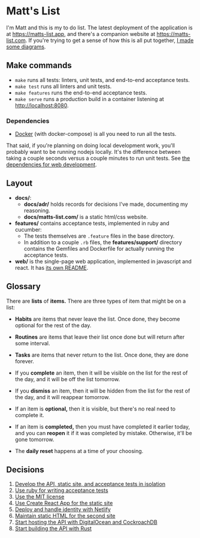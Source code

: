 Matt's List
===========

I'm Matt and this is my to do list. The latest deployment of the
application is at <https://matts-list.app>, and there's a companion
website at <https://matts-list.com>. If you're trying to get a sense of
how this is all put together, [I made some diagrams][1].

[1]: docs#readme

Make commands
-------------

-   `make` runs all tests: linters, unit tests, and end-to-end
    acceptance tests.
-   `make test` runs all linters and unit tests.
-   `make features` runs the end-to-end acceptance tests.
-   `make serve` runs a production build in a container listening
    at <http://localhost:8080>.

### Dependencies

-   [Docker][2] (with docker-compose) is all you need to run all
    the tests.

[2]: https://www.docker.com/products/docker-desktop

That said, if you're planning on doing local development work, you'll
probably want to be running nodejs locally. It's the difference between
taking a couple seconds versus a couple minutes to run unit tests. See
[the dependencies for web development][3].

[3]: web#dependencies

Layout
------

-   **docs/**:
    -   **docs/adr/** holds records for decisions I've made, documenting
        my reasoning.
    -   **docs/matts-list.com/** is a static html/css website.
-   **features/** contains acceptance tests, implemented in ruby
    and cucumber:
    -   The tests themselves are `.feature` files in the base directory.
    -   In addition to a couple `.rb` files, the **features/support/**
        directory contains the Gemfiles and Dockerfile for actually
        running the acceptance tests.
-   **web/** is the single-page web application, implemented in
    javascript and react. It has [its own README][4].

[4]: web#readme

Glossary
--------

There are **lists** of **items.** There are three types of item that
might be on a list:

-   **Habits** are items that never leave the list. Once done, they
    become optional for the rest of the day.
-   **Routines** are items that leave their list once done but will
    return after some interval.
-   **Tasks** are items that never return to the list. Once done, they
    are done forever.

-   If you **complete** an item, then it will be visible on the list for
    the rest of the day, and it will be off the list tomorrow.
-   If you **dismiss** an item, then it will be hidden from the list for
    the rest of the day, and it will reappear tomorrow.

-   If an item is **optional,** then it is visible, but there's no real
    need to complete it.
-   If an item is **completed,** then you must have completed it earlier
    today, and you can **reopen** it if it was completed by mistake.
    Otherwise, it'll be gone tomorrow.

-   The **daily reset** happens at a time of your choosing.

Decisions
---------

1.  [Develop the API, static site, and acceptance tests in isolation][ADR-1]
2.  [Use ruby for writing acceptance tests][ADR-2]
3.  [Use the MIT license][ADR-3]
4.  [Use Create React App for the static site][ADR-4]
5.  [Deploy and handle identity with Netlify][ADR-5]
6.  [Maintain static HTML for the second site][ADR-6]
7.  [Start hosting the API with DigitalOcean and CockroachDB][ADR-7]
8.  [Start building the API with Rust][ADR-8]

[ADR-1]: docs/adr/0001-develop-the-api-static-site-and-acceptance-tests-in-isolation.md
[ADR-2]: docs/adr/0002-use-ruby-for-writing-acceptance-tests.md
[ADR-3]: docs/adr/0003-use-the-mit-license.md
[ADR-4]: docs/adr/0004-use-create-react-app-for-static-site.md
[ADR-5]: docs/adr/0005-deploy-and-handle-identity-with-netlify.md
[ADR-6]: docs/adr/0006-maintain-static-html-for-the-second-site.md
[ADR-7]: docs/adr/0007-start-hosting-the-api-with-digitalocean-and-cockroachdb.md
[ADR-8]: docs/adr/0008-start-building-the-api-with-rust.md
